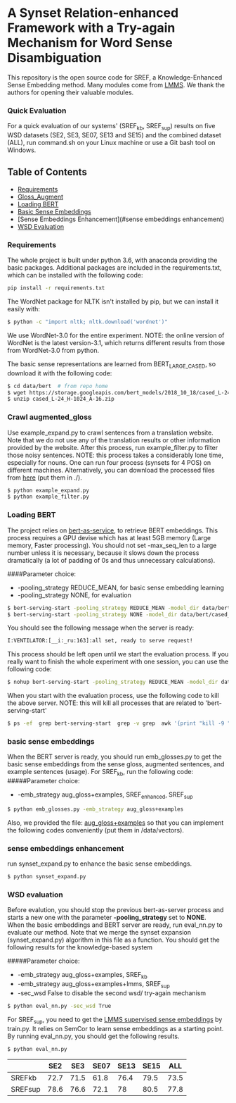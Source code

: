 # A Synset Relation-enhanced Framework with a Try-again Mechanism for Word Sense Disambiguation

This repository is the open source code for SREF, a Knowledge-Enhanced Sense Embedding method. Many modules come from [LMMS](https://github.com/danlou/lmms). We thank the authors for opening their valuable modules.

### Quick Evaluation
For a quick evaluation of our systems' (SREF<sub>kb</sub>, SREF<sub>sup</sub>) results on five WSD datasets (SE2, SE3, SE07, SE13 and SE15) and the combined dataset (ALL), run command.sh on your Linux machine or use a Git bash tool on Windows. 

## Table of Contents
- [Requirements](#Requirements)
- [Gloss_Augment](#Crawl-augmented_gloss)
- [Loading BERT](#Loading-BERT)
- [Basic Sense Embeddings](#basic-sense-embeddings)
- [Sense Embeddings Enhancement](#sense embeddings enhancement)
- [WSD Evaluation](#WSD-evaluation)


### Requirements

The whole project is built under python 3.6, with anaconda providing the basic packages. Additional packages are included in the requirements.txt, which can be installed with the following code:

```bash
pip install -r requirements.txt
```

The WordNet package for NLTK isn't installed by pip, but we can install it easily with:

```bash
$ python -c "import nltk; nltk.download('wordnet')"
```

We use WordNet-3.0 for the entire experiment. NOTE: the online version of WordNet is the latest version-3.1, which returns different results from those from WordNet-3.0 from python.


The basic sense representations are learned from BERT<sub>LARGE_CASED</sub>, so download it with the following code:

```bash
$ cd data/bert  # from repo home
$ wget https://storage.googleapis.com/bert_models/2018_10_18/cased_L-24_H-1024_A-16.zip
$ unzip cased_L-24_H-1024_A-16.zip
```

### Crawl augmented_gloss
Use example_expand.py to crawl sentences from a translation website. Note that we do not use any of the translation results or other information provided by the website. After this process, run example_filter.py to filter those noisy sentences.
NOTE: this process takes a considerably lone time, especially for nouns. One can run four process (synsets for 4 POS) on different machines. Alternatively, you can download the processed files from [here](https://drive.google.com/open?id=1qvQ-y2ylD8vLqSrHLPLJkq3ugAjxVOrD) (put them in ./).
```bash
$ python example_expand.py
$ python example_filter.py
```

### Loading BERT

The project relies on [bert-as-service](https://github.com/hanxiao/bert-as-service), to retrieve BERT embeddings. This process requires a GPU devise which has at least 5GB memory (Large memory, Faster processing). You should not set -max_seq_len to a large number unless it is necessary, because it slows down the process dramatically (a lot of padding of 0s and thus unnecessary calculations).

####Parameter choice:  
- -pooling_strategy REDUCE_MEAN, for basic sense embedding learning
- -pooling_strategy NONE, for evaluation
```bash
$ bert-serving-start -pooling_strategy REDUCE_MEAN -model_dir data/bert/cased_L-24_H-1024_A-16 -pooling_layer -1 -2 -3 -4 -max_seq_len NONE -max_batch_size 32 -num_worker=1 -device_map 0 -cased_tokenization
$ bert-serving-start -pooling_strategy NONE -model_dir data/bert/cased_L-24_H-1024_A-16 -pooling_layer -1 -2 -3 -4 -max_seq_len NONE -max_batch_size 32 -num_worker=1 -device_map 0 -cased_tokenization
```

You should see the following message when the server is ready:

```bash
I:VENTILATOR:[__i:_ru:163]:all set, ready to serve request!
```

This process should be left open until we start the evaluation process. If you really want to finish the whole experiment with one session, you can use the following code:

```bash
$ nohup bert-serving-start -pooling_strategy REDUCE_MEAN -model_dir data/bert/cased_L-24_H-1024_A-16 -pooling_layer -1 -2 -3 -4 -max_seq_len NONE -max_batch_size 32 -num_worker=1 -device_map 0 -cased_tokenization > nohup.out &
```

When you start with the evaluation process, use the following code to kill the above server. NOTE: this will kill all processes that are related to 'bert-serving-start'
```bash
$ ps -ef  grep bert-serving-start  grep -v grep  awk '{print "kill -9 "$2}'  sh
```

### basic sense embeddings
When the BERT server is ready, you should run emb_glosses.py to get the basic sense embeddings from the sense gloss, augmented sentences, and example sentences (usage). For SREF<sub>kb</sub>, run the following code:
#####Parameter choice:  
- -emb_strategy aug_gloss+examples, SREF<sub>enhanced</sub>, SREF<sub>sup</sub>
```bash
$ python emb_glosses.py -emb_strategy aug_gloss+examples
```

Also, we provided the file: [aug_gloss+examples](https://drive.google.com/open?id=1Ef7--gC-jJXXjn8Dryp4umO6WnKQXvsD) so that you can implement the following codes conveniently (put them in /data/vectors).

### sense embeddings enhancement
run synset_expand.py to enhance the basic sense embeddings.
```bash
$ python synset_expand.py
```

### WSD evaluation
Before evalution, you should stop the previous bert-as-server process and starts a new one with the parameter **-pooling_strategy** set to **NONE**.  
When the basic embeddings and BERT server are ready, run eval_nn.py to evaluate our method. Note that we merge the synset expansion (synset_expand.py) algorithm in this file as a function. You should get the following results for the knowledge-based system  

#####Parameter choice:  
- -emb_strategy aug_gloss+examples, SREF<sub>kb</sub>
- -emb_strategy aug_gloss+examples+lmms, SREF<sub>sup</sub>
- -sec_wsd False to disable the second wsd/ try-again mechanism

```bash
$ python eval_nn.py -sec_wsd True
```
    
For SREF<sub>sup</sub>, you need to get the [LMMS supervised sense embeddings](https://drive.google.com/open?id=13lD2t3aj-n22fvv77MWMTn67pZw196yI) by train.py. It relies on SemCor to learn sense embeddings as a starting point. By running eval_nn.py, you should get the following results.

```bash
$ python eval_nn.py
```

| |SE2|SE3|SE07|SE13|SE15|ALL|
|----------------|----|----|----|----|----|-----------------|
|SREFkb|72.7|71.5|61.8|76.4|79.5|73.5|
|SREFsup|78.6|76.6|72.1|78|80.5|77.8 |  
